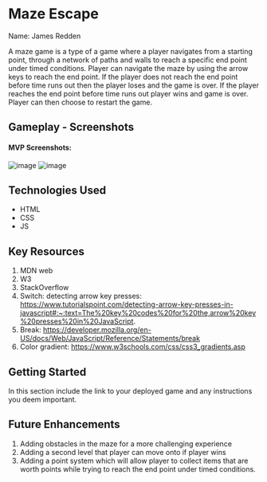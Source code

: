 

# Maze Escape

Name: James Redden

A maze game is a type of a game where a player navigates from a starting point, through a network of paths and walls to reach a specific end point under timed conditions. Player can navigate the maze by using the arrow keys to reach the end point. If the player does not reach the end point before time runs out then the player loses and the game is over. If the player reaches the end point before time runs out player wins and game is over. Player can then choose to restart the game.  

## Gameplay - Screenshots

#### MVP Screenshots:
![image](../Maze%20Escape%20|%20Project%20One/assets/image-1.png)
![image](../Maze%20Escape%20|%20Project%20One/assets/image-2.png)

## Technologies Used

*  HTML
*  CSS
*  JS

## Key Resources

1. MDN web
2. W3
3. StackOverflow
4. Switch: detecting arrow key presses: https://www.tutorialspoint.com/detecting-arrow-key-presses-in-javascript#:~:text=The%20key%20codes%20for%20the,arrow%20key%20presses%20in%20JavaScript.
5. Break: https://developer.mozilla.org/en-US/docs/Web/JavaScript/Reference/Statements/break
6. Color gradient: https://www.w3schools.com/css/css3_gradients.asp

## Getting Started

In this section include the link to your deployed game and any instructions you deem important.

## Future Enhancements

1. Adding obstacles in the maze for a more challenging experience
2. Adding a second level that player can move onto if player wins
3. Adding a point system which will allow player to collect items that are worth points while trying to reach the end point under timed conditions.

